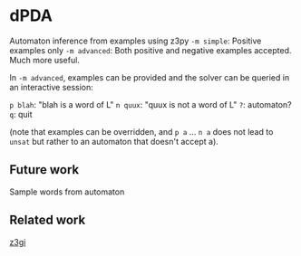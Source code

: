 # dPDA

Automaton inference from examples using z3py
`-m simple`: Positive examples only
`-m advanced`: Both positive and negative examples accepted. Much more useful.

In `-m advanced`, examples can be provided and the solver can be queried in an interactive session:

`p blah`: "blah is a word of L"
`n quux`: "quux is not a word of L"
`?`: automaton?
`q`: quit

(note that examples can be overridden, and `p a` ... `n a` does not lead to `unsat` but rather to an automaton that doesn't accept a).

## Future work

Sample words from automaton

## Related work

[z3gi][1]

[1]: https://gitlab.science.ru.nl/rick/z3gi
